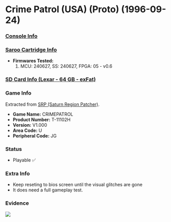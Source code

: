 # Crime Patrol (USA) (Proto) (1996-09-24)

### [Console Info](../../../../../Info/Consoles/VA13/README.md)

### [Saroo Cartridge Info](../../../../../Info/Cartridges/RetroGameParadiseStore/1.32F/README.md)

- <b>Firmwares Tested:</b>
  1. MCU: 240627, SS: 240627, FPGA: 05 - v0.6

### [SD Card Info (Lexar - 64 GB - exFat)](../../../../../Info/SdCards/Lexar/64GB/exfat/README.md)

### Game Info

Extracted from [SRP (Saturn Region Patcher)](https://segaxtreme.net/resources/saturn-region-patcher.81/download).

- <b>Game Name:</b> CRIMEPATROL
- <b>Product Number:</b> T-11102H
- <b>Version:</b> V1.000
- <b>Area Code:</b> U
- <b>Peripheral Code:</b> JG

### Status

- Playable :white_check_mark:

### Extra Info

- Keep reseting to bios screen until the visual glitches are gone
- It does need a full gameplay test.

### Evidence

[![](https://img.youtube.com/vi/pD7nqosgTVk/0.jpg)](https://www.youtube.com/watch?v=pD7nqosgTVk)
